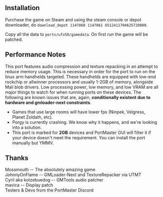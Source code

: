## Installation
Purchase the game on Steam and using the steam console or depot downloader, do `download_depot 1147860 1147861 6512411704625720880`.

Copy all the data to `ports/ufo50/gamedata`. On first run the game will be patched.

## Performance Notes
This port features audio compression and texture repacking in an attempt to reduce memory usage. This is necessary in order for the port to run on the linux arm handhelds targeted. These handhelds are equipped with low-end rockchip or allwinner processors
and usually 1-2GB of memory, alongside Mali blob drivers. Low processing power, low memory, and low VRAM are all major things to watch for when running ports on these devices. The following are known issues that are, again, **conditionally existent due to hardware and gmloader-next constraints**.

- Games that use large rooms will have lower fps (Ninpek, Velgress, Planet Zoldath, etc).
- Porgy is currently crashing. We know why it happens, and we're looking into a solution.
- This port is marked for **2GB** devices and PortMaster GUI will filter it if your device doesn't meet the requirement. You can install the port manually but YMMV.

## Thanks
Mossmouth -- The absolutely amazing game  
JohnnyOnFlame -- GMLoader-Next and TextureRepacker via UTMT  
Cyril aka kotzebuedog -- GMTools audio patcher  
mavica -- Display patch  
Testers & Devs from the PortMaster Discord